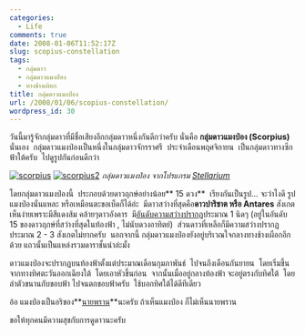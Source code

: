 ```yaml
---
categories:
  - Life
comments: true
date: 2008-01-06T11:52:17Z
slug: scopius-constellation
tags:
  - กลุ่มดาว
  - กลุ่มดาวแมงป่อง
  - ทางช้างเผิอก
title: กลุ่มดาวแมงป่อง
url: /2008/01/06/scopius-constellation/
wordpress_id: 30
---
```


วันนี้มารู้จักกลุ่มดาวที่มีชื่อเสียงอีกกลุ่มดาวหนึ่งกันดีกว่าครับ นั่นคือ **กลุ่มดาวแมงป่อง (Scorpius)** นั่นเอง  กลุ่มดาวแมงป่องเป็นหนึ่งในกลุ่มดาวจักรราศรี  ประจำเดือนพฤศจิกายน  เป็นกลุ่มดาวทางซีกฟ้าใต้ครับ  ไปดูรูปกันก่อนดีกว่า

[![scorpius](https://armno.in.th/wp-content/uploads/2008/01/scorpius-thumb.jpg)](https://armno.in.th/wp-content/uploads/2008/01/scorpius.jpg) [![scorpius2](https://armno.in.th/wp-content/uploads/2008/01/scorpius2-thumb.jpg)](https://armno.in.th/wp-content/uploads/2008/01/scorpius2.jpg)
_กลุ่มดาวแมงป่อง จากโปรแกรม [Stellarium](https://armno.in.th/20071220/stellarium-review/)_

โดยกลุ่มดาวแมงป่องนี้  ประกอบด้วยดาวฤกษ์อย่างน้อย** 15 ดวง**  เรียงกันเป็นรูป... จะว่าไงดี รูปแมงป่องนั่นแหละ หรือเหมือนตะขอเบ็ดก็ได้อ่ะ  มีดาวสว่างที่สุดคือ**ดาวปาริชาต หรือ Antares** สังเกตเห็นง่ายเพราะมีสีแดงส้ม คล้ายๆดาวอังคาร  มี[อันดับความสว่างปรากฏ](https://armno.in.th/20071223/appearent-and-absolute-magnitude/)ประมาณ 1 นิดๆ (อยู่ในอันดับ 15 ของดาวฤกษ์ที่สว่างที่สุดในท้องฟ้า , ไม่นับดวงอาทิตย์)  ส่วนดาวที่เหลือก็มีความสว่างปรากฏประมาณ 2 - 3 สังเกตไม่ยากครับ  นอกจากนี้ กลุ่มดาวแมงป่องยังอยู่บริเวณใจกลางทางช้างเผือกอีกด้วย แถวนั้นเป็นแหล่งรวมดาราชั้นนำล่ะมั้ง

ดาวแมงป่องจะปรากฏบนท้องฟ้าตั้งแต่ประมาณเดือนกุมภาพันธ์  ไปจนถึงเดือนกันยายน  โดยเริ่มขึ้นจากทางทิศตะวันออกเฉียงใต้  โดยเอาหัวขึ้นก่อน  จากนั้นเมื่ออยู่กลางท้องฟ้า จะอยู่ตรงกับทิศใต้  โดยลำตัวขนานกับขอบฟ้า ไปจนตกขอบฟ้าครับ  ใช้บอกทิศใต้ได้ดีทีเดียว

อ้อ แมงป่องเป็นอริของ**[นายพราน](https://armno.in.th/20071209/orion-constellation/)**นะครับ ถ้าเห็นแมงป่อง ก็ไม่เห็นนายพราน

ขอให้ทุกคนมีความสุขกับการดูดาวนะครับ
